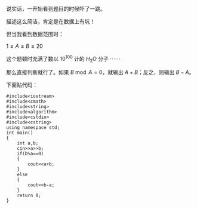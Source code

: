 说实话，一开始看到题目的时候吓了一跳。

描述这么简洁，肯定是在数据上有坑！

但当我看到数据范围时：

$1 \leq A \leq B \leq 20$

这个题顿时充满了数以 $10^{100}$ 计的 $H_2O$ 分子 $\cdots\cdots$

那么直接判断就行了。如果 $B \bmod A = 0$，就输出 $A+B$；反之，则输出 $B-A$。

下面贴代码：
```
#include<iostream>
#include<cmath>
#include<string>
#include<algorithm>
#include<cstdio>
#include<cstring>
using namespace std;
int main()
{
	int a,b;
	cin>>a>>b;
	if(b%a==0)
	{
	    cout<<a+b;
	}
	else
	{
	    cout<<b-a;
	}
	return 0;
}
```